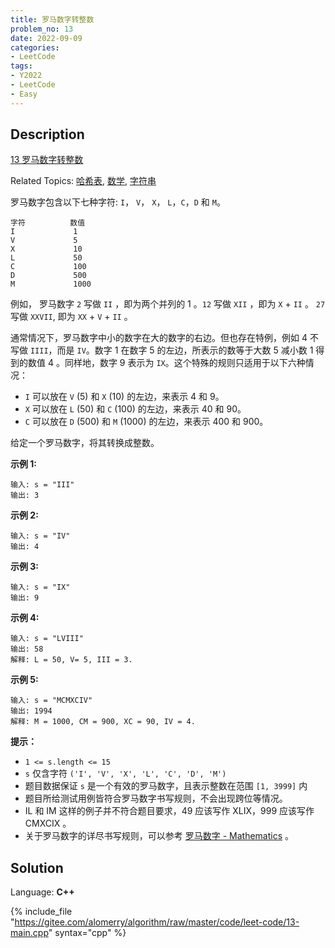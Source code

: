 ```yaml
---
title: 罗马数字转整数
problem_no: 13
date: 2022-09-09
categories:
- LeetCode
tags:
- Y2022
- LeetCode
- Easy
---
```


## Description

[13 罗马数字转整数](https://leetcode.cn/problems/roman-to-integer/)

Related Topics: [哈希表](https://leetcode.cn/tag/hash-table/), [数学](https://leetcode.cn/tag/math/), [字符串](https://leetcode.cn/tag/string/)

罗马数字包含以下七种字符: `I`， `V`， `X`， `L`，`C`，`D` 和 `M`。

```
字符          数值
I             1
V             5
X             10
L             50
C             100
D             500
M             1000
```

例如， 罗马数字 `2` 写做 `II` ，即为两个并列的 1 。`12` 写做 `XII` ，即为 `X` + `II` 。 `27` 写做  `XXVII`, 即为 `XX` + `V` + `II` 。

通常情况下，罗马数字中小的数字在大的数字的右边。但也存在特例，例如 4 不写做 `IIII`，而是 `IV`。数字 1 在数字 5 的左边，所表示的数等于大数 5 减小数 1 得到的数值 4 。同样地，数字 9 表示为 `IX`。这个特殊的规则只适用于以下六种情况：

*   `I` 可以放在 `V` (5) 和 `X` (10) 的左边，来表示 4 和 9。
*   `X` 可以放在 `L` (50) 和 `C` (100) 的左边，来表示 40 和 90。
*   `C` 可以放在 `D` (500) 和 `M` (1000) 的左边，来表示 400 和 900。

给定一个罗马数字，将其转换成整数。

**示例 1:**

```
输入: s = "III"
输出: 3
```

**示例 2:**

```
输入: s = "IV"
输出: 4
```

**示例 3:**

```
输入: s = "IX"
输出: 9
```

**示例 4:**

```
输入: s = "LVIII"
输出: 58
解释: L = 50, V= 5, III = 3.
```

**示例 5:**

```
输入: s = "MCMXCIV"
输出: 1994
解释: M = 1000, CM = 900, XC = 90, IV = 4.
```

**提示：**

*   `1 <= s.length <= 15`
*   `s` 仅含字符 `('I', 'V', 'X', 'L', 'C', 'D', 'M')`
*   题目数据保证 `s` 是一个有效的罗马数字，且表示整数在范围 `[1, 3999]` 内
*   题目所给测试用例皆符合罗马数字书写规则，不会出现跨位等情况。
*   IL 和 IM 这样的例子并不符合题目要求，49 应该写作 XLIX，999 应该写作 CMXCIX 。
*   关于罗马数字的详尽书写规则，可以参考 [罗马数字 - Mathematics](https://b2b.partcommunity.com/community/knowledge/zh_CN/detail/10753/%E7%BD%97%E9%A9%AC%E6%95%B0%E5%AD%97#knowledge_article) 。


## Solution

Language: **C++**

{% include_file "https://gitee.com/alomerry/algorithm/raw/master/code/leet-code/13-main.cpp" syntax="cpp" %}
